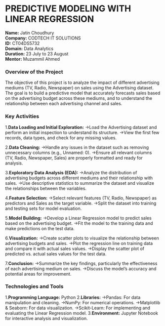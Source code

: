 # PREDICTIVE MODELING WITH LINEAR REGRESSION

**Name:** Jatin Choudhury  
**Company:** CODTECH IT SOLUTIONS  
**ID:** CT04DS5732  
**Domain:** Data Analytics  
**Duration:** 23 July to 23 August  
**Mentor:** Muzammil Ahmed

### Overview of the Project
The objective of this project is to analyze the impact of different advertising mediums (TV, Radio, Newspaper) on sales using the Advertising dataset. The goal is to build a predictive model that accurately forecasts sales based on the advertising budget across these mediums, and to understand the relationship between each advertising channel and sales.

### Key Activities
1.**Data Loading and Initial Exploration:**
->Load the Advertising dataset and perform an initial inspection to understand its structure.
->View the first few records, data types, and check for any missing values.

2.**Data Cleaning:**
->Handle any issues in the dataset such as removing unnecessary columns (e.g., Unnamed: 0).
->Ensure all relevant columns (TV, Radio, Newspaper, Sales) are properly formatted and ready for analysis.

3.**Exploratory Data Analysis (EDA):**
->Analyze the distribution of advertising budgets across different mediums and their relationship with sales.
->Use descriptive statistics to summarize the dataset and visualize the relationships between the variables.

4.**Feature Selection:**
->Select relevant features (TV, Radio, Newspaper) as predictors and Sales as the target variable.
->Split the dataset into training and testing sets for model evaluation.

5.**Model Building:**
->Develop a Linear Regression model to predict sales based on the advertising budget.
->Fit the model to the training data and make predictions on the test data.

6.**Visualization:**
->Create scatter plots to visualize the relationship between advertising budgets and sales.
->Plot the regression line on training data and compare it with actual sales values.
->Display the scatter plot of predicted vs. actual sales values for the test data.

7.**Conclusion:**
->Summarize the key findings, particularly the effectiveness of each advertising medium on sales.
->Discuss the model’s accuracy and potential areas for improvement.

### Technologies and Tools
1.**Programming Language:** Python
2.**Libraries:**
  ->Pandas: For data manipulation and cleaning.
  ->NumPy: For numerical operations.
  ->Matplotlib & Seaborn: For data visualization.
  ->Scikit-Learn: For implementing and evaluating the Linear Regression model.
3.**Environment:** Jupyter Notebook for interactive analysis and visualization.
